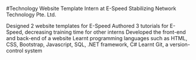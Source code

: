 #Technology Website Template
Intern at E-Speed Stabilizing Network Technology Pte. Ltd. 

Designed 2 website templates for E-Speed
Authored 3 tutorials for E-Speed, decreasing training time for other interns
Developed the front-end and back-end of a website
Learnt programming languages such as HTML, CSS, Bootstrap, Javascript, SQL, .NET framework, C#
Learnt Git, a version-control system
